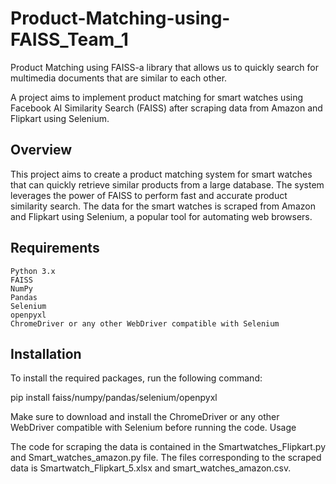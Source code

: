 # Product-Matching-using-FAISS_Team_1
Product Matching using FAISS-a library that allows us to quickly search for multimedia documents that are similar to each other.

A project aims to implement product matching for smart watches using Facebook AI Similarity Search (FAISS) after scraping data from Amazon and Flipkart using Selenium.
## Overview

This project aims to create a product matching system for smart watches that can quickly retrieve similar products from a large database. The system leverages the power of FAISS to perform fast and accurate product similarity search. The data for the smart watches is scraped from Amazon and Flipkart using Selenium, a popular tool for automating web browsers.
## Requirements

    Python 3.x
    FAISS
    NumPy
    Pandas
    Selenium
    openpyxl
    ChromeDriver or any other WebDriver compatible with Selenium

## Installation

To install the required packages, run the following command:

pip install faiss/numpy/pandas/selenium/openpyxl

Make sure to download and install the ChromeDriver or any other WebDriver compatible with Selenium before running the code.
Usage

The code for scraping the data is contained in the Smartwatches_Flipkart.py and Smart_watches_amazon.py file.
The files corresponding to the scraped data is Smartwatch_Flipkart_5.xlsx and smart_watches_amazon.csv.



